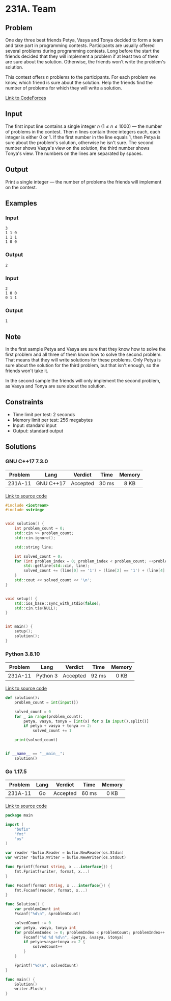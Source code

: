 # 231A. Team

## Problem

One day three best friends Petya, Vasya and Tonya decided to form a team and take part in programming contests. Participants are usually offered several problems during programming contests. Long before the start the friends decided that they will implement a problem if at least two of them are sure about the solution. Otherwise, the friends won't write the problem's solution.

This contest offers $n$ problems to the participants. For each problem we know, which friend is sure about the solution. Help the friends find the number of problems for which they will write a solution.

[Link to CodeForces](https://codeforces.com/problemset/problem/231/A)

## Input

The first input line contains a single integer $n$ ($1 \leq n \leq 1000$) — the number of problems in the contest. Then n lines contain three integers each, each integer
is either 0 or 1. If the first number in the line equals 1, then Petya is sure about the problem's solution, otherwise he isn't sure. The second number shows
Vasya's view on the solution, the third number shows Tonya's view. The numbers on the lines are separated by spaces.

## Output

Print a single integer — the number of problems the friends will implement on the contest.

## Examples

### Input

```
3
1 1 0
1 1 1
1 0 0
```

### Output

```
2
```

### Input

```
2
1 0 0
0 1 1
```

### Output

```
1
```

## Note

In the first sample Petya and Vasya are sure that they know how to solve the first problem and all three of them know how to solve the second problem. That means that they will write solutions for these problems. Only Petya is sure about the solution for the third problem, but that isn't enough, so the friends won't take it.

In the second sample the friends will only implement the second problem, as Vasya and Tonya are sure about the solution.

## Constraints

  - Time limit per test: 2 seconds
  - Memory limit per test: 256 megabytes
  - Input: standard input
  - Output: standard output

## Solutions

### GNU C++17 7.3.0

| Problem |    Lang   |  Verdict | Time  | Memory |
|:-------:|:---------:|:--------:|:-----:|:------:|
| 231A-11 | GNU C++17 | Accepted | 30 ms |  8 KB  |

[Link to source code](solution.cpp)

```c++
#include <iostream>
#include <string>


void solution() {
    int problem_count = 0;
    std::cin >> problem_count;
    std::cin.ignore();

    std::string line;

    int solved_count = 0;
    for (int problem_index = 0; problem_index < problem_count; ++problem_index) {
        std::getline(std::cin, line);
        solved_count += (line[0] == '1') + (line[2] == '1') + (line[4] == '1') >= 2 ? 1 : 0;
    }
    std::cout << solved_count << '\n';
}


void setup() {
    std::ios_base::sync_with_stdio(false);
    std::cin.tie(NULL);
}


int main() {
    setup();
    solution();
}
```

### Python 3.8.10

| Problem |    Lang   |  Verdict | Time  | Memory |
|:-------:|:---------:|:--------:|:-----:|:------:|
| 231A-11 |  Python 3 | Accepted | 92 ms |  0 KB  |

[Link to source code](solution.py)

```python
def solution():
	problem_count = int(input())

	solved_count = 0
	for _ in range(problem_count):
		petya, vasya, tonya = [int(x) for x in input().split()]
		if petya + vasya + tonya >= 2:
			solved_count += 1

	print(solved_count)


if __name__ == "__main__":
	solution()
```

### Go 1.17.5

| Problem |    Lang   |  Verdict | Time  | Memory |
|:-------:|:---------:|:--------:|:-----:|:------:|
| 231A-11 |    Go     | Accepted | 60 ms |  0 KB  |

[Link to source code](solution.go)

```go
package main

import (
	"bufio"
	"fmt"
	"os"
)

var reader *bufio.Reader = bufio.NewReader(os.Stdin)
var writer *bufio.Writer = bufio.NewWriter(os.Stdout)

func Fprintf(format string, x ...interface{}) {
	fmt.Fprintf(writer, format, x...)
}

func Fscanf(format string, x ...interface{}) {
	fmt.Fscanf(reader, format, x...)
}

func Solution() {
	var problemCount int
	Fscanf("%d\n", &problemCount)

	solvedCount := 0
	var petya, vasya, tonya int
	for problemIndex := 0; problemIndex < problemCount; problemIndex++ {
		Fscanf("%d %d %d\n", &petya, &vasya, &tonya)
		if petya+vasya+tonya >= 2 {
			solvedCount++
		}
	}

	Fprintf("%d\n", solvedCount)
}

func main() {
	Solution()
	writer.Flush()
}
```
